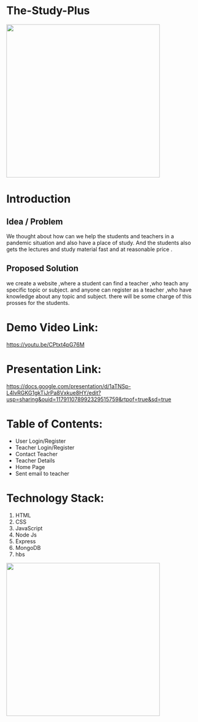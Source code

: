 # The-Study-Plus
<img src="https://user-images.githubusercontent.com/96302661/170649118-725b4d58-9558-4204-a5dc-0174d7ffdea5.png" height = "400px" width = "400px">

# Introduction
## Idea / Problem
We thought about how can we help the students and teachers in a pandemic situation and also have a place of study. 
And the students also gets the lectures and study material fast and at reasonable price .
## Proposed Solution
we create a website ,where a student can find a teacher ,who teach any specific topic or subject. 
and anyone can register as a teacher ,who have knowledge about any topic and subject. there will be some charge of this prosses for the students.

# Demo Video Link:
https://youtu.be/CPtxt4pG76M

# Presentation Link:
https://docs.google.com/presentation/d/1aTNSp-L4lvRGKG1gkTiJrPa8Vxkue8HY/edit?usp=sharing&ouid=117911078992329515759&rtpof=true&sd=true

# Table of Contents:
* User Login/Register
* Teacher Login/Register
* Contact Teacher
* Teacher Details
* Home Page
* Sent email to teacher

# Technology Stack:
1. HTML
2. CSS
3. JavaScript
4. Node Js
5. Express
6. MongoDB
7. hbs



<img src="https://user-images.githubusercontent.com/96302661/170649118-725b4d58-9558-4204-a5dc-0174d7ffdea5.png" height = "400px" width = "400px">
